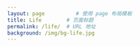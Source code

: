 ```yaml
---
layout: page          # 使用 page 布局模板
title: Life        # 页面标题
permalink: /life/  # URL 地址
background: /img/bg-life.jpg
---
```

<!-- ✅ 设置分类变量供 JavaScript 使用 -->
<script>
window.currentCategory = 'life';
</script>